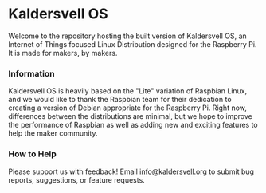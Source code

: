 # Kaldersvell OS
Welcome to the repository hosting the built version of Kaldersvell OS, an Internet of Things focused Linux Distribution designed for the Raspberry Pi. It is made for makers, by makers.

### Information
Kaldersvell OS is heavily based on the "Lite" variation of Raspbian Linux, and we would like to thank the Raspbian team for their dedication to creating a version of Debian appropriate for the Raspberry Pi. 
Right now, differences between the distributions are minimal, but we hope to improve the performance of Raspbian as well as adding new and exciting features to help the maker community.

### How to Help
Please support us with feedback! Email info@kaldersvell.org to submit bug reports, suggestions, or feature requests.
